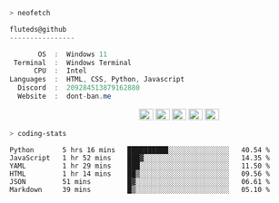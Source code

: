 ```zsh
> neofetch
```

<!--align="left" src="https://github.com/fluteds.png" alt="logo.png" width="200"/>-->

```csharp
fluteds@github
----------------

       OS  :  Windows 11
 Terminal  :  Windows Terminal
      CPU  :  Intel
Languages  :  HTML, CSS, Python, Javascript
  Discord  :  209284513879162880
  Website  :  dont-ban.me
```

<p align="left">
  &nbsp; &nbsp; &nbsp; &nbsp; &nbsp;&nbsp; &nbsp; &nbsp; &nbsp; &nbsp;&nbsp; &nbsp; &nbsp; &nbsp; &nbsp; &nbsp; &nbsp; &nbsp; &nbsp; &nbsp; &nbsp;&nbsp; &nbsp; &nbsp; &nbsp; &nbsp;&nbsp; &nbsp; &nbsp; &nbsp; &nbsp;
  <img alt="#474342" src="https://via.placeholder.com/15/ADBAC7/000000?text=+" width="25" height="20" />
  <img alt="#fbedf6" src="https://via.placeholder.com/15/6CB6FF/000000?text=+" width="25" height="20" />
  <img alt="#c9594d" src="https://via.placeholder.com/15/F47067/000000?text=+" width="25" height="20" />
  <img alt="#f8b9b2" src="https://via.placeholder.com/15/DCBDFB/000000?text=+" width="25" height="20" />
  <img alt="#f8b9b2" src="https://via.placeholder.com/15/57ab5a/000000?text=+" width="25" height="20" />
</p>

```zsh
> coding-stats
```

<!--START_SECTION:waka-->

```text
Python       5 hrs 16 mins   ██████████░░░░░░░░░░░░░░░   40.54 %
JavaScript   1 hr 52 mins    ███▓░░░░░░░░░░░░░░░░░░░░░   14.35 %
YAML         1 hr 29 mins    ███░░░░░░░░░░░░░░░░░░░░░░   11.50 %
HTML         1 hr 14 mins    ██▒░░░░░░░░░░░░░░░░░░░░░░   09.56 %
JSON         51 mins         █▓░░░░░░░░░░░░░░░░░░░░░░░   06.61 %
Markdown     39 mins         █▒░░░░░░░░░░░░░░░░░░░░░░░   05.10 %
```

<!--END_SECTION:waka-->

